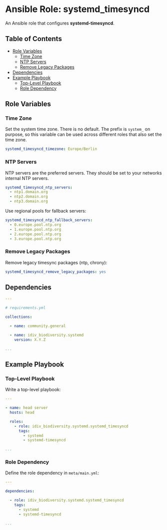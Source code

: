 Ansible Role: systemd_timesyncd
===============================

An Ansible role that configures **systemd-timesyncd**.


Table of Contents
-----------------

<!-- toc -->

- [Role Variables](#role-variables)
  * [Time Zone](#time-zone)
  * [NTP Servers](#ntp-servers)
  * [Remove Legacy Packages](#remove-legacy-packages)
- [Dependencies](#dependencies)
- [Example Playbook](#example-playbook)
  * [Top-Level Playbook](#top-level-playbook)
  * [Role Dependency](#role-dependency)

<!-- tocstop -->


Role Variables
--------------

### Time Zone

Set the system time zone. There is no default. The prefix is `system_` on
purpose, so this variable can be used across different roles that also set the
time zone.

```yml
systemd_timesyncd_timezone: Europe/Berlin
```

### NTP Servers

NTP servers are the preferred servers. They should be set to your networks
internal NTP servers.

```yml
systemd_timesyncd_ntp_servers:
  - ntp1.domain.org
  - ntp2.domain.org
  - ntp3.domain.org
```

Use regional pools for fallback servers:

```yml
systemd_timesyncd_ntp_fallback_servers:
  - 0.europe.pool.ntp.org
  - 1.europe.pool.ntp.org
  - 2.europe.pool.ntp.org
  - 3.europe.pool.ntp.org
```

### Remove Legacy Packages

Remove legacy timesync packages (ntp, chrony):

```yml
systemd_timesyncd_remove_legacy_packages: yes
```


Dependencies
------------

```yml
---

# requirements.yml

collections:

  - name: community.general

  - name: idiv_biodiversity.systemd
    version: X.Y.Z

...
```


Example Playbook
----------------

### Top-Level Playbook

Write a top-level playbook:

```yml
---

- name: head server
  hosts: head

  roles:
    - role: idiv_biodiversity.systemd.systemd_timesyncd
      tags:
        - systemd
        - systemd-timesyncd

...
```

### Role Dependency

Define the role dependency in `meta/main.yml`:

```yml
---

dependencies:

  - role: idiv_biodiversity.systemd.systemd_timesyncd
    tags:
      - systemd
      - systemd-timesyncd

...
```
